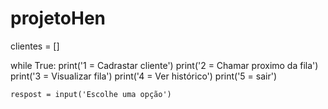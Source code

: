 # projetoHen
clientes = []

while True:
    print('1 = Cadrastar cliente')
    print('2 = Chamar proximo da fila')
    print('3 = Visualizar fila')
    print('4 = Ver histórico')
    print('5 = sair')

    respost = input('Escolhe uma opção')
